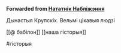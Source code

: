 **Forwarded from [Нататнік Набліжэння](https://t.me/c/1417989827/2509)**

Дынастыя Крупскіх. Вельмі цікавыя людзі

[[@ бабілон]]
[[наша гісторыя]]

#гісторыя